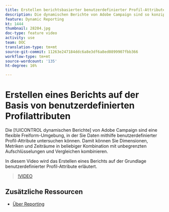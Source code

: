 ```yaml
---
title: Erstellen berichtsbasierter benutzerdefinierter Profil-Attribute
description: Die dynamischen Berichte von Adobe Campaign sind so konzipiert, dass sie eine flexible Freiform-Umgebung darstellen, in der Sie Daten untersuchen können, indem Sie benutzerdefinierte Profil-Attribute einbeziehen. Damit können Sie Dimensionen, Metriken und Zeiträume in beliebiger Kombination mit unbegrenzten Aufschlüsselungen und Vergleichen kombinieren. In diesem Video wird das Erstellen eines Berichts auf der Grundlage benutzerdefinierter Profil-Attribute erläutert.
feature: Dynamic Reporting
kt: 1444
thumbnail: 28204.jpg
doc-type: feature video
activity: use
team: DOC
translation-type: tm+mt
source-git-commit: 11263e247184ddc6a8e3df6a8ed0899907fbb366
workflow-type: tm+mt
source-wordcount: '135'
ht-degree: 16%

---
```



# Erstellen eines Berichts auf der Basis von benutzerdefinierten Profilattributen

Die [!UICONTROL dynamischen Berichte] von Adobe Campaign sind eine flexible Freiform-Umgebung, in der Sie Daten mithilfe benutzerdefinierter Profil-Attribute untersuchen können. Damit können Sie Dimensionen, Metriken und Zeiträume in beliebiger Kombination mit unbegrenzten Aufschlüsselungen und Vergleichen kombinieren.

In diesem Video wird das Erstellen eines Berichts auf der Grundlage benutzerdefinierter Profil-Attribute erläutert.

>[!VIDEO](https://video.tv.adobe.com/v/28204?quality=12)

## Zusätzliche Ressourcen

* [Über Reporting](https://docs.adobe.com/content/help/de-DE/campaign-standard/using/reporting/about-reporting/about-dynamic-reports.html)
